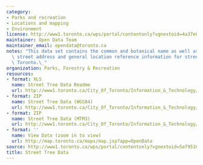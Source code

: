 ```yaml
---
category:
- Parks and recreation
- Locations and mapping
- Environment
license: http://www1.toronto.ca/wps/portal/contentonly?vgnextoid=4a37e03bb8d1e310VgnVCM10000071d60f89RCRD
maintainer: Open Data Team
maintainer_email: opendata@toronto.ca
notes: "This data set contains the common and botanical name as well as diameter size,\
  \ street address and general location reference information for street trees within\
  \ Toronto.\_"
organization: Parks, Forestry & Recreation
resources:
- format: XLS
  name: Street Tree Data Readme
  url: http://www1.toronto.ca/City_Of_Toronto/Information_&_Technology/Open_Data/Data_Sets/Assets/Files/Street_Tree_Data_Readme.xls
- format: ZIP
  name: Street Tree Data (WGS84)
  url: http://www1.toronto.ca/City_Of_Toronto/Information_&_Technology/Open_Data/Data_Sets/Assets/Files/street_tree_data_wgs84.zip
- format: ZIP
  name: Street Tree Data (MTM3)
  url: http://www1.toronto.ca/City_Of_Toronto/Information_&_Technology/Open_Data/Data_Sets/Assets/Files/street_tree_data_mtm3.zip
- format: ''
  name: View Data (zoom in to view)
  url: http://map.toronto.ca/maps/map.jsp?app=OpenData
source: http://www1.toronto.ca/wps/portal/contentonly?vgnextoid=5af95104c26f3310VgnVCM1000003dd60f89RCRD&vgnextchannel=1a66e03bb8d1e310VgnVCM10000071d60f89RCRD
title: Street Tree Data
---
```

